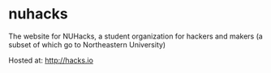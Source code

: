 nuhacks
=======

The website for NUHacks, a student organization for hackers and makers (a subset of which go to Northeastern University)

Hosted at: http://hacks.io

